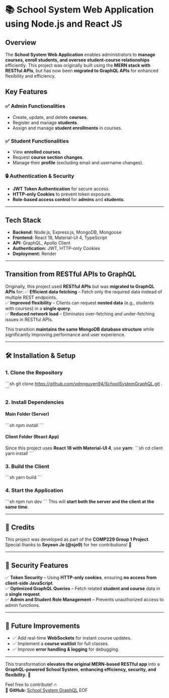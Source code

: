# 📚 School System Web Application using Node.js and React JS



## **Overview**
The **School System Web Application** enables administrators to **manage courses, enroll students, and oversee student-course relationships** efficiently. This project was originally built using the **MERN stack with RESTful APIs**, but has now been **migrated to GraphQL APIs** for enhanced flexibility and efficiency.

## **Key Features**
### ✅ **Admin Functionalities**
- Create, update, and delete **courses**.
- Register and manage **students**.
- Assign and manage **student enrollments** in courses.

### ✅ **Student Functionalities**
- View **enrolled courses**.
- Request **course section changes**.
- Manage their **profile** (excluding email and username changes).

### 🔒 **Authentication & Security**
- **JWT Token Authentication** for secure access.
- **HTTP-only Cookies** to prevent token exposure.
- **Role-based access control** for **admins** and **students**.

---

## **Tech Stack**
- **Backend:** Node.js, Express.js, MongoDB, Mongoose
- **Frontend:** React 18, Material-UI 4, TypeScript
- **API:** GraphQL, Apollo Client
- **Authentication:** JWT, HTTP-only Cookies
- **Deployment:** Render

---

## **Transition from RESTful APIs to GraphQL**
Originally, this project used **RESTful APIs** but was **migrated to GraphQL APIs** for:
✅ **Efficient data fetching** – Fetch only the required data instead of multiple REST endpoints.  
✅ **Improved flexibility** – Clients can request **nested data** (e.g., students with courses) in a **single query**.  
✅ **Reduced network load** – Eliminates over-fetching and under-fetching issues in RESTful APIs.  

This transition **maintains the same MongoDB database structure** while significantly improving performance and user experience.

---

## **🛠️ Installation & Setup**
### **1. Clone the Repository**
\`\`\`sh
git clone https://github.com/vdnnguyen94/SchoolSystemGraphQL.git .
\`\`\`

### **2. Install Dependencies**
#### **Main Folder (Server)**
\`\`\`sh
npm install
\`\`\`

#### **Client Folder (React App)**
Since this project uses **React 18 with Material-UI 4**, use **yarn**:
\`\`\`sh
cd client
yarn install
\`\`\`

### **3. Build the Client**
\`\`\`sh
yarn build
\`\`\`

### **4. Start the Application**
\`\`\`sh
npm run dev
\`\`\`
This will **start both the server and the client at the same time**.

---

## **📝 Credits**
This project was developed as part of the **COMP229 Group 1 Project**.  
Special thanks to **Seyeon Jo (@sjo9)** for her contributions! 🚀  

---

## **🔐 Security Features**
✅ **Token Security** – Using **HTTP-only cookies**, ensuring **no access from client-side JavaScript**.  
✅ **Optimized GraphQL Queries** – Fetch related **student and course** data in a **single request**.  
✅ **Admin and Student Role Management** – Prevents unauthorized access to admin functions.  

---

## **🚀 Future Improvements**
- ✅ Add real-time **WebSockets** for instant course updates.
- ✅ Implement a **course waitlist** for full classes.
- ✅ Improve **error handling & logging** for debugging.

---

This transformation **elevates the original MERN-based RESTful app** into a **GraphQL-powered School System**, **enhancing efficiency, security, and flexibility**. 🎯  

Feel free to contribute! 🔥  
📌 **GitHub:** [School System GraphQL](https://github.com/vdnnguyen94/SchoolSystemGraphQL)
EOF